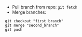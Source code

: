 - Pull branch from repo: `git fetch` 
- Merge branches: 
```
git checkout "first_branch" 
git merge "second_branch"
git push
```
